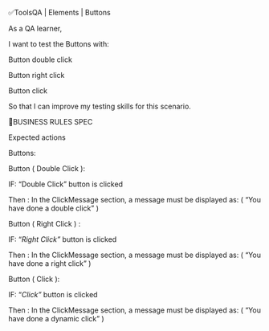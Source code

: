 ✅ToolsQA | Elements | Buttons

As a QA learner,

I want to test the Buttons with:

Button double click

Button right click

Button click

So that I can improve my testing skills for this scenario.

🚩BUSINESS RULES SPEC

Expected actions

Buttons:

Button ( Double Click ):

IF: “Double Click” button is clicked

Then : In the ClickMessage section, a message must be displayed as: ( “You have done a double click” )

Button ( Right Click ) :

IF: “_Right Click”_ button is clicked

Then : In the ClickMessage section, a message must be displayed as: ( “You have done a right click” )

Button ( Click ):

IF: “_Click”_ button is clicked

Then : In the ClickMessage section, a message must be displayed as: ( “You have done a dynamic click” )
